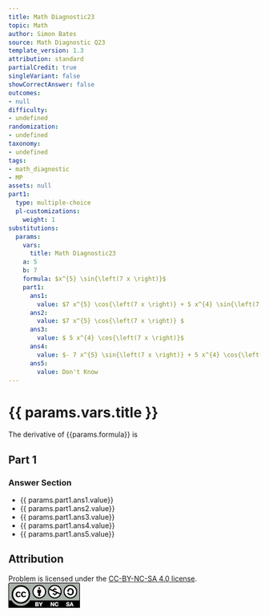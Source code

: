 ```yaml
---
title: Math Diagnostic23
topic: Math
author: Simon Bates
source: Math Diagnostic Q23
template_version: 1.3
attribution: standard
partialCredit: true
singleVariant: false
showCorrectAnswer: false
outcomes:
- null
difficulty:
- undefined
randomization:
- undefined
taxonomy:
- undefined
tags:
- math_diagnostic
- MP
assets: null
part1:
  type: multiple-choice
  pl-customizations:
    weight: 1
substitutions:
  params:
    vars:
      title: Math Diagnostic23
    a: 5
    b: 7
    formula: $x^{5} \sin{\left(7 x \right)}$
    part1:
      ans1:
        value: $7 x^{5} \cos{\left(7 x \right)} + 5 x^{4} \sin{\left(7 x \right)}$
      ans2:
        value: $7 x^{5} \cos{\left(7 x \right)} $
      ans3:
        value: $ 5 x^{4} \cos{\left(7 x \right)}$
      ans4:
        value: $- 7 x^{5} \sin{\left(7 x \right)} + 5 x^{4} \cos{\left(7 x \right)}$
      ans5:
        value: Don't Know
---
```

# {{ params.vars.title }}
The derivative of {{params.formula}} is

## Part 1

### Answer Section

- {{ params.part1.ans1.value}}
- {{ params.part1.ans2.value}}
- {{ params.part1.ans3.value}}
- {{ params.part1.ans4.value}}
- {{ params.part1.ans5.value}}

## Attribution

Problem is licensed under the [CC-BY-NC-SA 4.0 license](https://creativecommons.org/licenses/by-nc-sa/4.0/).<br> ![The Creative Commons 4.0 license requiring attribution-BY, non-commercial-NC, and share-alike-SA license.](https://raw.githubusercontent.com/firasm/bits/master/by-nc-sa.png)